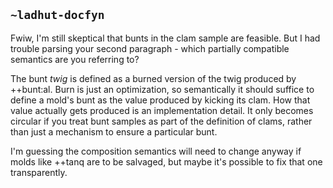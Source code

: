 ## `~ladhut-docfyn`
Fwiw, I'm still skeptical that bunts in the clam sample are feasible. But I had trouble parsing your second paragraph - which partially compatible semantics are you referring to?

The bunt *twig* is defined as a burned version of the twig produced by ++bunt:al. Burn is just an optimization, so semantically it should suffice to define a mold's bunt as the value produced by kicking its clam. How that value actually gets produced is an implementation detail. It only becomes circular if you treat bunt samples as part of the definition of clams, rather than just a mechanism to ensure a particular bunt.

I'm guessing the composition semantics will need to change anyway if molds like ++tanq are to be salvaged, but maybe it's possible to fix that one transparently.